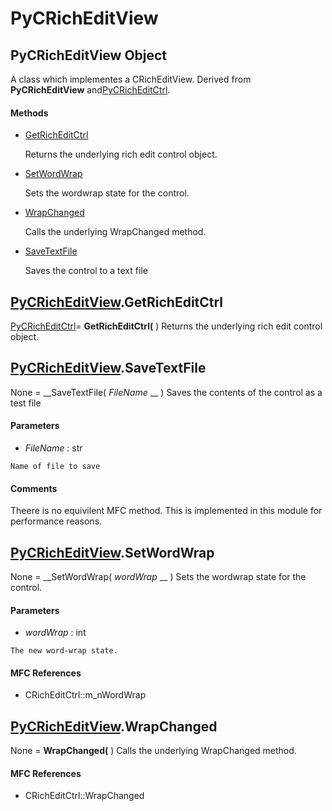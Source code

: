 # PyCRichEditView

## PyCRichEditView Object

A class which implementes a CRichEditView.  Derived from __PyCRichEditView__ and[PyCRichEditCtrl](#pycricheditctrl).

#### Methods


  - [GetRichEditCtrl](PyCRichEditView.md#pycricheditviewgetricheditctrl)

    Returns the underlying rich edit control object.&nbsp;

  - [SetWordWrap](PyCRichEditView.md#pycricheditviewsetwordwrap)

    Sets the wordwrap state for the control.&nbsp;

  - [WrapChanged](PyCRichEditView.md#pycricheditviewwrapchanged)

    Calls the underlying WrapChanged method.&nbsp;

  - [SaveTextFile](PyCRichEditView.md#pycricheditviewsavetextfile)

    Saves the control to a text file&nbsp;

## [PyCRichEditView](#pycricheditview).GetRichEditCtrl

[PyCRichEditCtrl](#pycricheditctrl)= __GetRichEditCtrl(__ )
Returns the underlying rich edit control object.

## [PyCRichEditView](#pycricheditview).SaveTextFile

None = __SaveTextFile( *FileName* __ )
Saves the contents of the control as a test file

#### Parameters


  -  *FileName* : str

    Name of file to save

#### Comments
Theere is no equivilent MFC method.  This is implemented in this module for performance reasons.

## [PyCRichEditView](#pycricheditview).SetWordWrap

None = __SetWordWrap( *wordWrap* __ )
Sets the wordwrap state for the control.

#### Parameters


  -  *wordWrap* : int

    The new word-wrap state.

#### MFC References


  - CRichEditCtrl::m_nWordWrap

## [PyCRichEditView](#pycricheditview).WrapChanged

None = __WrapChanged(__ )
Calls the underlying WrapChanged method.

#### MFC References


  - CRichEditCtrl::WrapChanged